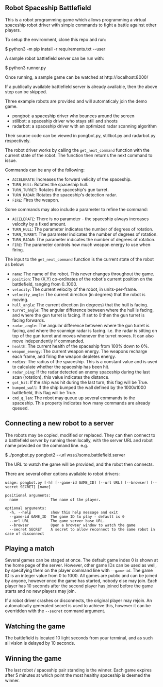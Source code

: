 ## Robot Spaceship Battlefield

This is a robot programming game which allows programming a virtual spaceship robot driver with simple commands
to fight a battle against other players.

To setup the environment, clone this repo and run:

$ python3 -m pip install -r requirements.txt --user

A sample robot battlefield server can be run with:

$ python3 runner.py

Once running, a sample game can be watched at http://localhost:8000/

If a publically available battlefield server is already available, then the above step can be skipped.

Three example robots are provided and will automaticaly join the demo game.

- pongbot: a spaceship driver who bounces around the screen
- stillbot: a spaceship driver who stays still and shoots
- radarbot: a spaceship driver with an optimized radar scanning algorithm

Their source code can be viewed in pongbot.py, stillbot.py and radarbot.py respectively.

The robot driver works by calling the `get_next_command` function with the current state
of the robot. The function then returns the next command to issue.

Commands can be any of the following:

- `ACCELERATE`: Increases the forward velicity of the spaceship.
- `TURN_HULL`: Rotates the spaceship hull.
- `TURN_TURRET`: Rotates the spaceship's gun turret.
- `TURN_RADAR`: Rotates the spaceship's detection radar.
- `FIRE`: Fires the weapon.

Some commands may also include a parameter to refine the command:

- `ACCELERATE`: There is no parameter - the spaceship always increases velocity by a fixed amount.
- `TURN_HULL`: The parameter indicates the number of degrees of rotation.
- `TURN_TURRET`: The parameter indicates the number of degrees of rotation.
- `TURN_RADAR`: The parameter indicates the number of degrees of rotation.
- `FIRE`: The parameter controls how much weapon energy to use when firing.

The input to the `get_next_command` function is the current state of the robot as below:

- `name`: The name of the robot. This never changes throughout the game.
- `position`: The (X,Y) co-ordinates of the robot's current position on the battlefield, ranging from 0..1000.
- `velocity`: The current velocity of the robot, in units-per-frame.
- `velocity_angle`: The current direction (in degrees) that the robot is moving.
- `hull_angle`: The current direction (in degrees) that the hull is facing.
- `turret_angle`: The angular difference between where the hull is facing, and where the gun turret is facing. If set to 0 then the gun turret is facing forwards.
- `radar_angle`: The angular difference between where the gun turret is facing, and where the scannign radar is facing. i.e. the radar is sitting on top of the gun turret and moves whenever the turret moves. It can also move independently if commanded.
- `health`: The current health of the spaceship from 100% down to 0%.
- `weapon_energy`: The current weapon energy. The weapons recharge each frame, and firing the weapon depletes energy.
- `radius`: The radius of the spaceship. This is a constant value and is used to calculate whether the spaceship has been hit.
- `radar_ping`: If the radar detected an enemy spaceship during the last scan (rotation), this value indicates the distance.
- `got_hit`: If the ship was hit during the last turn, this flag will be True.
- `bumped_wall`: If the ship bumped the wall defined by the 1000x1000 battlefield, this flag will be True.
- `cmd_q_len`: The robot may queue up several commands to the spaceship. This property indicates how many commands are already queued.

## Connecting a new robot to a server

The robots may be copied, modified or replaced. They can then connect to a battlefield server by running them locally,
with the server URL and robot name provided on the command line. e.g.

$ ./pongbot.py pongbot2 --url wss://some.battlefield.server

The URL to watch the game will be provided, and the robot then connects.

There are several other options available to robot drivers:

```
usage: pongbot.py [-h] [--game-id GAME_ID] [--url URL] [--browser] [--secret SECRET] [name]

positional arguments:
  name               The name of the player.

optional arguments:
  -h, --help         show this help message and exit
  --game-id GAME_ID  The game ID to play - default is 0
  --url URL          The game server base URL.
  --browser          Open a browser window to watch the game
  --secret SECRET    A secret to allow reconnect to the same robot in case of disconnect
```

## Playing a match

Several games can be staged at once. The default game index 0 is shown at the home page of the server. However, other
game IDs can be used as well, by specifying them on the player command line with `--game-id`. The game ID is an integer value from
0 to 1000. All games are public and can be joined by anyone, however once the game has started, nobody else may join. Each player
has 10 seconds after the second player has joined before the game starts and no new players may join.

If a robot driver crashes or disconnects, the original player may rejoin. An automatically generated secret is used to achieve this,
however it can be overridden with the `--secret` command argument.

## Watching the game

The battlefield is located 10 light seconds from your terminal, and as such all vision is delayed by 10 seconds.

## Winning the game

The last robot / spaceship pair standing is the winner. Each game expires after 5 minutes at which point the most healthy
spaceship is deemed the winner.
